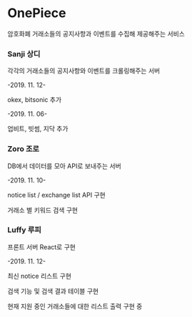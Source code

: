 # OnePiece
암호화폐 거래소들의 공지사항과 이벤트를 수집해 제공해주는 서비스


### Sanji 상디
각각의 거래소들의 공지사항와 이벤트를 크롤링해주는 서버


-2019. 11. 12-

okex, bitsonic 추가

-2019. 11. 06-

업비트, 빗썸, 지닥 추가


### Zoro 조로
DB에서 데이터를 모아 API로 보내주는 서버

-2019. 11. 10-

notice list / exchange list API 구현

거래소 별 키워드 검색 구현


### Luffy 루피
프론트 서버 React로 구현

-2019. 11. 12-

최신 notice 리스트 구현

검색 기능 및 검색 결과 테이블 구현

현재 지원 중인 거래소들에 대한 리스트 출력 구현 중

